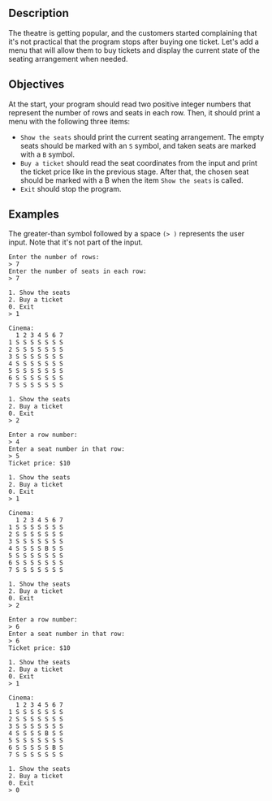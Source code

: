 ## Description

The theatre is getting popular, and the customers started complaining that it's
not practical that the program stops after buying one ticket. Let's add a menu
that will allow them to buy tickets and display the current state of the seating
arrangement when needed.

## Objectives

At the start, your program should read two positive integer numbers that
represent the number of rows and seats in each row. Then, it should print a menu
with the following three items:

- `Show the seats` should print the current seating arrangement. The empty seats
  should be marked with an `S` symbol, and taken seats are marked with a `B`
  symbol.
- `Buy a ticket` should read the seat coordinates from the input and print the
  ticket price like in the previous stage. After that, the chosen seat should be
  marked with a B when the item `Show the seats` is called.
- `Exit` should stop the program.

## Examples

The greater-than symbol followed by a space `(> )` represents the user input.
Note that it's not part of the input.

```text
Enter the number of rows:
> 7
Enter the number of seats in each row:
> 7

1. Show the seats
2. Buy a ticket
0. Exit
> 1

Cinema:
  1 2 3 4 5 6 7
1 S S S S S S S
2 S S S S S S S
3 S S S S S S S
4 S S S S S S S
5 S S S S S S S
6 S S S S S S S
7 S S S S S S S

1. Show the seats
2. Buy a ticket
0. Exit
> 2

Enter a row number:
> 4
Enter a seat number in that row:
> 5
Ticket price: $10

1. Show the seats
2. Buy a ticket
0. Exit
> 1

Cinema:
  1 2 3 4 5 6 7
1 S S S S S S S
2 S S S S S S S
3 S S S S S S S
4 S S S S B S S
5 S S S S S S S
6 S S S S S S S
7 S S S S S S S

1. Show the seats
2. Buy a ticket
0. Exit
> 2

Enter a row number:
> 6
Enter a seat number in that row:
> 6
Ticket price: $10

1. Show the seats
2. Buy a ticket
0. Exit
> 1

Cinema:
  1 2 3 4 5 6 7
1 S S S S S S S
2 S S S S S S S
3 S S S S S S S
4 S S S S B S S
5 S S S S S S S
6 S S S S S B S
7 S S S S S S S

1. Show the seats
2. Buy a ticket
0. Exit
> 0
```